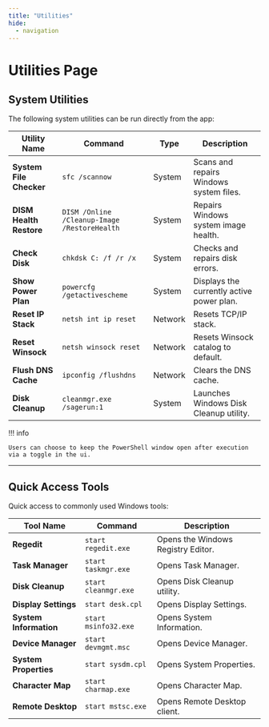 ```yaml
---
title: "Utilities"
hide:
  - navigation
---
```


# Utilities Page

## System Utilities

The following system utilities can be run directly from the app:

| Utility Name            | Command                                      | Type    | Description                               |
| ----------------------- | -------------------------------------------- | ------- | ----------------------------------------- |
| **System File Checker** | `sfc /scannow`                               | System  | Scans and repairs Windows system files.   |
| **DISM Health Restore** | `DISM /Online /Cleanup-Image /RestoreHealth` | System  | Repairs Windows system image health.      |
| **Check Disk**          | `chkdsk C: /f /r /x`                         | System  | Checks and repairs disk errors.           |
| **Show Power Plan**     | `powercfg /getactivescheme`                  | System  | Displays the currently active power plan. |
| **Reset IP Stack**      | `netsh int ip reset`                         | Network | Resets TCP/IP stack.                      |
| **Reset Winsock**       | `netsh winsock reset`                        | Network | Resets Winsock catalog to default.        |
| **Flush DNS Cache**     | `ipconfig /flushdns`                         | Network | Clears the DNS cache.                     |
| **Disk Cleanup**        | `cleanmgr.exe /sagerun:1`                    | System  | Launches Windows Disk Cleanup utility.    |

!!! info

    Users can choose to keep the PowerShell window open after execution via a toggle in the ui.

---

## Quick Access Tools

Quick access to commonly used Windows tools:

| Tool Name              | Command              | Description                        |
| ---------------------- | -------------------- | ---------------------------------- |
| **Regedit**            | `start regedit.exe`  | Opens the Windows Registry Editor. |
| **Task Manager**       | `start taskmgr.exe`  | Opens Task Manager.                |
| **Disk Cleanup**       | `start cleanmgr.exe` | Opens Disk Cleanup utility.        |
| **Display Settings**   | `start desk.cpl`     | Opens Display Settings.            |
| **System Information** | `start msinfo32.exe` | Opens System Information.          |
| **Device Manager**     | `start devmgmt.msc`  | Opens Device Manager.              |
| **System Properties**  | `start sysdm.cpl`    | Opens System Properties.           |
| **Character Map**      | `start charmap.exe`  | Opens Character Map.               |
| **Remote Desktop**     | `start mstsc.exe`    | Opens Remote Desktop client.       |
